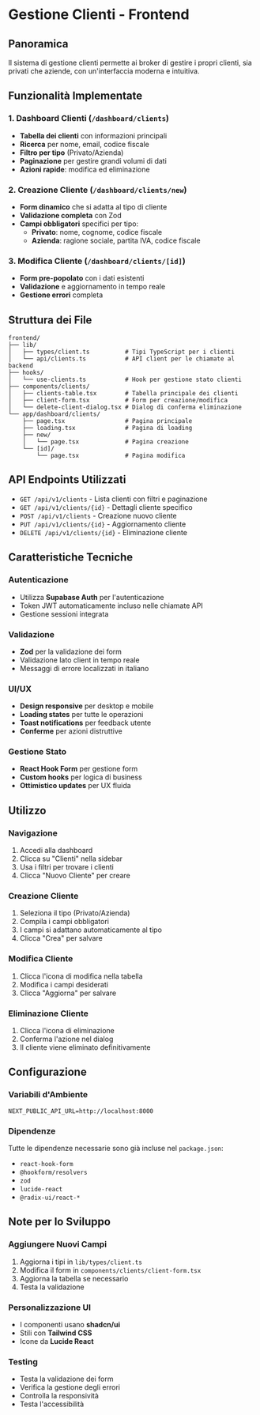 # Gestione Clienti - Frontend

## Panoramica

Il sistema di gestione clienti permette ai broker di gestire i propri clienti, sia privati che aziende, con un'interfaccia moderna e intuitiva.

## Funzionalità Implementate

### 1. Dashboard Clienti (`/dashboard/clients`)
- **Tabella dei clienti** con informazioni principali
- **Ricerca** per nome, email, codice fiscale
- **Filtro per tipo** (Privato/Azienda)
- **Paginazione** per gestire grandi volumi di dati
- **Azioni rapide**: modifica ed eliminazione

### 2. Creazione Cliente (`/dashboard/clients/new`)
- **Form dinamico** che si adatta al tipo di cliente
- **Validazione completa** con Zod
- **Campi obbligatori** specifici per tipo:
  - **Privato**: nome, cognome, codice fiscale
  - **Azienda**: ragione sociale, partita IVA, codice fiscale

### 3. Modifica Cliente (`/dashboard/clients/[id]`)
- **Form pre-popolato** con i dati esistenti
- **Validazione** e aggiornamento in tempo reale
- **Gestione errori** completa

## Struttura dei File

```
frontend/
├── lib/
│   ├── types/client.ts          # Tipi TypeScript per i clienti
│   └── api/clients.ts           # API client per le chiamate al backend
├── hooks/
│   └── use-clients.ts           # Hook per gestione stato clienti
├── components/clients/
│   ├── clients-table.tsx        # Tabella principale dei clienti
│   ├── client-form.tsx          # Form per creazione/modifica
│   └── delete-client-dialog.tsx # Dialog di conferma eliminazione
└── app/dashboard/clients/
    ├── page.tsx                 # Pagina principale
    ├── loading.tsx              # Pagina di loading
    ├── new/
    │   └── page.tsx             # Pagina creazione
    └── [id]/
        └── page.tsx             # Pagina modifica
```

## API Endpoints Utilizzati

- `GET /api/v1/clients` - Lista clienti con filtri e paginazione
- `GET /api/v1/clients/{id}` - Dettagli cliente specifico
- `POST /api/v1/clients` - Creazione nuovo cliente
- `PUT /api/v1/clients/{id}` - Aggiornamento cliente
- `DELETE /api/v1/clients/{id}` - Eliminazione cliente

## Caratteristiche Tecniche

### Autenticazione
- Utilizza **Supabase Auth** per l'autenticazione
- Token JWT automaticamente incluso nelle chiamate API
- Gestione sessioni integrata

### Validazione
- **Zod** per la validazione dei form
- Validazione lato client in tempo reale
- Messaggi di errore localizzati in italiano

### UI/UX
- **Design responsive** per desktop e mobile
- **Loading states** per tutte le operazioni
- **Toast notifications** per feedback utente
- **Conferme** per azioni distruttive

### Gestione Stato
- **React Hook Form** per gestione form
- **Custom hooks** per logica di business
- **Ottimistico updates** per UX fluida

## Utilizzo

### Navigazione
1. Accedi alla dashboard
2. Clicca su "Clienti" nella sidebar
3. Usa i filtri per trovare i clienti
4. Clicca "Nuovo Cliente" per creare

### Creazione Cliente
1. Seleziona il tipo (Privato/Azienda)
2. Compila i campi obbligatori
3. I campi si adattano automaticamente al tipo
4. Clicca "Crea" per salvare

### Modifica Cliente
1. Clicca l'icona di modifica nella tabella
2. Modifica i campi desiderati
3. Clicca "Aggiorna" per salvare

### Eliminazione Cliente
1. Clicca l'icona di eliminazione
2. Conferma l'azione nel dialog
3. Il cliente viene eliminato definitivamente

## Configurazione

### Variabili d'Ambiente
```env
NEXT_PUBLIC_API_URL=http://localhost:8000
```

### Dipendenze
Tutte le dipendenze necessarie sono già incluse nel `package.json`:
- `react-hook-form`
- `@hookform/resolvers`
- `zod`
- `lucide-react`
- `@radix-ui/react-*`

## Note per lo Sviluppo

### Aggiungere Nuovi Campi
1. Aggiorna i tipi in `lib/types/client.ts`
2. Modifica il form in `components/clients/client-form.tsx`
3. Aggiorna la tabella se necessario
4. Testa la validazione

### Personalizzazione UI
- I componenti usano **shadcn/ui**
- Stili con **Tailwind CSS**
- Icone da **Lucide React**

### Testing
- Testa la validazione dei form
- Verifica la gestione degli errori
- Controlla la responsività
- Testa l'accessibilità 